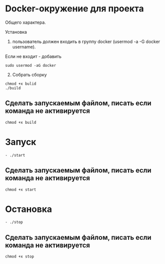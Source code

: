 Docker-окружение для проекта
=====================================
Общего характера.

 Установка

1. пользователь должен входить в группу docker (usermod -a -G docker username).

Если не входит - добавить

```
sudo usermod -aG docker
```

2. Собрать сборку

```
chmod +x bulid
./build
```

## Сделать запускаемым файлом, писать если команда не активируется

```
chmod +x build
```
# Запуск
```
- ./start
```

## Сделать запускаемым файлом, писать если команда не активируется

```
chmod +x start
```
# Остановка
```
- ./stop
```

## Сделать запускаемым файлом, писать если команда не активируется

```
chmod +x stop
```


